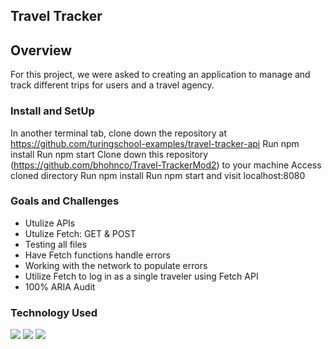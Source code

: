 
## Travel Tracker

## Overview

For this project, we were asked to creating an application to manage and track different trips for users and a travel agency.

### Install and SetUp
In another terminal tab, clone down the repository at https://github.com/turingschool-examples/travel-tracker-api
Run npm install
Run npm start
Clone down this repository (https://github.com/bhohnco/Travel-TrackerMod2) to your machine
Access cloned directory
Run npm install
Run npm start and visit localhost:8080

### Goals and Challenges 
* Utulize APIs
* Utulize Fetch: GET & POST 
* Testing all files
* Have Fetch functions handle errors
* Working with the network to populate errors
* Utilize Fetch to log in as a single traveler using Fetch API
* 100% ARIA Audit

### Technology Used
![](https://user-images.githubusercontent.com/71860165/116416056-40272500-a7f7-11eb-95b6-2e8770502849.png)
![](https://user-images.githubusercontent.com/71860165/116416068-43221580-a7f7-11eb-92d3-d7ccf90cd0a9.png)
![](https://user-images.githubusercontent.com/71860165/116416117-503f0480-a7f7-11eb-873a-37326551381c.png)
